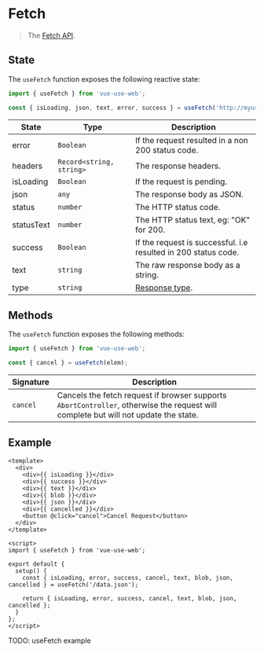 # Fetch

> The [Fetch API](https://developer.mozilla.org/en-US/docs/Web/API/Fetch).

## State

The `useFetch` function exposes the following reactive state:

```js
import { useFetch } from 'vue-use-web';

const { isLoading, json, text, error, success } = useFetch('http://myurl.com');
```

| State      | Type                     | Description                                                                      |
| ---------- | ------------------------ | -------------------------------------------------------------------------------- |
| error      | `Boolean`                | If the request resulted in a non 200 status code.                                |
| headers    | `Record<string, string>` | The response headers.                                                            |
| isLoading  | `Boolean`                | If the request is pending.                                                       |
| json       | `any`                    | The response body as JSON.                                                       |
| status     | `number`                 | The HTTP status code.                                                            |
| statusText | `number`                 | The HTTP status text, eg: "OK" for 200.                                          |
| success    | `Boolean`                | If the request is successful. i.e resulted in 200 status code.                   |
| text       | `string`                 | The raw response body as a string.                                               |
| type       | `string`                 | [Response type](https://developer.mozilla.org/en-US/docs/Web/API/Response/type). |

## Methods

The `useFetch` function exposes the following methods:

```js
import { useFetch } from 'vue-use-web';

const { cancel } = useFetch(elem);
```

| Signature | Description                                                                                                                         |
| --------- | ----------------------------------------------------------------------------------------------------------------------------------- |
| `cancel`  | Cancels the fetch request if browser supports `AbortController`, otherwise the request will complete but will not update the state. |

## Example

```vue
<template>
  <div>
    <div>{{ isLoading }}</div>
    <div>{{ success }}</div>
    <div>{{ text }}</div>
    <div>{{ blob }}</div>
    <div>{{ json }}</div>
    <div>{{ cancelled }}</div>
    <button @click="cancel">Cancel Request</button>
  </div>
</template>

<script>
import { useFetch } from 'vue-use-web';

export default {
  setup() {
    const { isLoading, error, success, cancel, text, blob, json, cancelled } = useFetch('/data.json');

    return { isLoading, error, success, cancel, text, blob, json, cancelled };
  }
};
</script>
```

TODO: useFetch example
